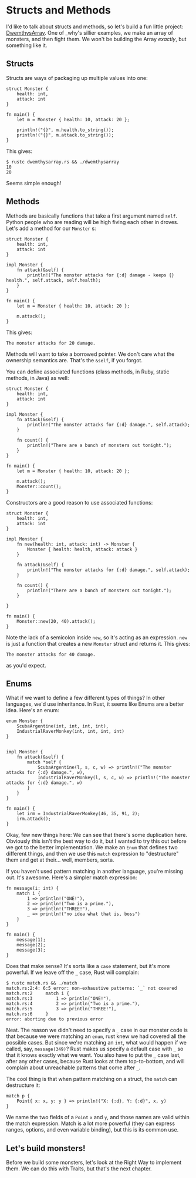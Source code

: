 Structs and Methods
===================

I'd like to talk about structs and methods, so let's build a fun little
project:
[DwemthysArray](http://mislav.uniqpath.com/poignant-guide/dwemthy/). One
of \_why's sillier examples, we make an array of monsters, and then
fight them. We won't be building the Array _exactly_, but something
like it.

Structs
-------

Structs are ways of packaging up multiple values into one:

~~~ {.rust}
struct Monster {
    health: int,
    attack: int
}

fn main() {
    let m = Monster { health: 10, attack: 20 };

    println!("{}", m.health.to_string());
    println!("{}", m.attack.to_string());
}
~~~

This gives:

    $ rustc dwemthysarray.rs && ./dwemthysarray
    10
    20

Seems simple enough!

Methods
-------

Methods are basically functions that take a first argument named `self`.
Python people who are reading will be high fiving each other in droves.
Let's add a method for our `Monster` s:

~~~ {.rust}
struct Monster {
    health: int,
    attack: int
}

impl Monster {
    fn attack(&self) {
        println!("The monster attacks for {:d} damage - keeps {} health.", self.attack, self.health);
    }
}

fn main() {
    let m = Monster { health: 10, attack: 20 };

    m.attack();
}
~~~

This gives:

    The monster attacks for 20 damage.

Methods will want to take a borrowed pointer. We don't care what the ownership
semantics are. That's the `&self`, if you forgot.

You can define associated functions (class methods, in Ruby, static
methods, in Java) as well:

~~~ {.rust}
struct Monster {
    health: int,
    attack: int
}

impl Monster {
    fn attack(&self) {
        println!("The monster attacks for {:d} damage.", self.attack);
    }

    fn count() {
        println!("There are a bunch of monsters out tonight.");
    }
}

fn main() {
    let m = Monster { health: 10, attack: 20 };

    m.attack();
    Monster::count();
}
~~~

Constructors are a good reason to use associated functions:

~~~ {.rust}
struct Monster {
    health: int,
    attack: int
}

impl Monster {
    fn new(health: int, attack: int) -> Monster {
        Monster { health: health, attack: attack }
    }

    fn attack(&self) {
        println!("The monster attacks for {:d} damage.", self.attack);
    }

    fn count() {
        println!("There are a bunch of monsters out tonight.");
    }

}

fn main() {
    Monster::new(20, 40).attack();
}
~~~

Note the lack of a semicolon inside `new`, so it's acting as an
expression. `new` is just a function that creates a new `Monster`
struct and returns it. This gives:

    The monster attacks for 40 damage.

as you'd expect.

Enums
-----

What if we want to define a few different types of things? In other
languages, we'd use inheritance. In Rust, it seems like Enums are a
better idea. Here's an enum:

~~~ {.rust}
enum Monster {
    ScubaArgentine(int, int, int, int),
    IndustrialRaverMonkey(int, int, int, int)
}


impl Monster {
    fn attack(&self) {
        match *self {
            ScubaArgentine(l, s, c, w) => println!("The monster attacks for {:d} damage.", w),
            IndustrialRaverMonkey(l, s, c, w) => println!("The monster attacks for {:d} damage.", w)
        }
    }
}

fn main() {
    let irm = IndustrialRaverMonkey(46, 35, 91, 2);
    irm.attack();
}
~~~

Okay, few new things here: We can see that there's some duplication
here. Obviously this isn't the best way to do it, but I wanted to try
this out before we got to the better implementation. We make an `Enum`
that defines two different things, and then we use this `match`
expression to "destructure" them and get at their... well, members,
sorta.

If you haven't used pattern matching in another language, you're missing
out. It's awesome. Here's a simpler match expression:

~~~ {.rust}
fn message(i: int) {
    match i {
        1 => println!("ONE!"),
        2 => println!("Two is a prime."),
        3 => println!("THREE!"),
        _ => println!("no idea what that is, boss")
    }
}

fn main() {
    message(1);
    message(2);
    message(3);
}
~~~

Does that make sense? It's sorta like a `case` statement, but it's more
powerful. If we leave off the `_` case, Rust will complain:

    $ rustc match.rs && ./match
    match.rs:2:4: 6:5 error: non-exhaustive patterns: `_` not covered
    match.rs:2     match i {
    match.rs:3         1 => println("ONE!"),
    match.rs:4         2 => println("Two is a prime."),
    match.rs:5         3 => println("THREE!"),
    match.rs:6     }
    error: aborting due to previous error

Neat. The reason we didn't need to specify a `_` case in our monster code
is that because we were matching an `enum`, rust knew we had covered all
the possible cases. But since we're matching an `int`, what would happen
if we called, say, `message(349)`? Rust makes us specify a default case
with `_` so that it knows exactly what we want. You also have to put the `_`
case last, after any other cases, because Rust looks at them top-to-bottom, and
will complain about unreachable patterns that come after `_`.

The cool thing is that when pattern matching on a struct, the `match`
can destructure it:

~~~ {.rust}
match p {
    Point{ x: x, y: y } => println!("X: {:d}, Y: {:d}", x, y)
}
~~~

We name the two fields of a `Point` `x` and `y`, and those names are
valid within the match expression. Match is a lot more powerful (they
can express ranges, options, and even variable binding), but this is its
common use.

Let's build monsters!
---------------------

Before we build some monsters, let's look at the Right Way to implement
them. We can do this with Traits, but that's the next chapter.
